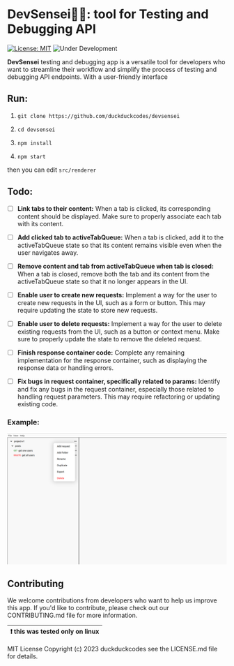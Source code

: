 # DevSensei🥷🏻: tool for Testing and Debugging API

[![License: MIT](https://img.shields.io/badge/License-MIT-green.svg)](https://opensource.org/licenses/MIT) ![Under Development](https://img.shields.io/badge/status-under%20development-yellow)


**DevSensei** testing and debugging app is a versatile tool for developers who want to streamline their workflow and simplify the process of testing and debugging API endpoints. With a user-friendly interface

## Run:

1.  `git clone https://github.com/duckduckcodes/devsensei`

2.  `cd devsensei`

3.  `npm install`

4.  `npm start`

then you can edit `src/renderer`

## Todo:

 -  [ ] **Link tabs to their content:** When a tab is clicked, its corresponding content should be displayed. Make sure to properly associate each tab with its content.

 -  [ ] **Add clicked tab to activeTabQueue:** When a tab is clicked, add it to the activeTabQueue state so that its content remains visible even when the user navigates away.

 -  [ ] **Remove content and tab from activeTabQueue when tab is closed:** When a tab is closed, remove both the tab and its content from the activeTabQueue state so that it no longer appears in the UI.

 -  [ ] **Enable user to create new requests:** Implement a way for the user to create new requests in the UI, such as a form or button. This may require updating the state to store new requests.

 -  [ ] **Enable user to delete requests:** Implement a way for the user to delete existing requests from the UI, such as a button or context menu. Make sure to properly update the state to remove the deleted request.

 -  [ ] **Finish response container code:** Complete any remaining implementation for the response container, such as displaying the response data or handling errors.

 -  [ ] **Fix bugs in request container, specifically related to params:** Identify and fix any bugs in the request container, especially those related to handling request parameters. This may require refactoring or updating existing code.
### Example:

![video](examples/example.png)

## Contributing

We welcome contributions from developers who want to help us improve this app. If you'd like to contribute, please check out our CONTRIBUTING.md file for more information.

| :exclamation: this was tested only on linux |
| ------------------------------------------- |

MIT License
Copyright (c) 2023 duckduckcodes see the LICENSE.md file for details.
